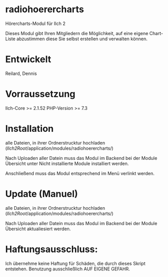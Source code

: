 # radiohoerercharts

Hörercharts-Modul für Ilch 2

Dieses Modul gibt Ihren Mitgliedern die Möglichkeit, auf eine eigene Chart-Liste abzustimmen diese Sie selbst erstellen und verwalten können.

# Entwickelt

Reilard, Dennis

# Vorraussetzung

Ilch-Core >= 2.1.52
PHP-Version >= 7.3

# Installation

alle Dateien, in ihrer Ordnerstrucktur hochladen (*Ilch2Root*/application/modules/radiohoerercharts/)

Nach Uploaden aller Datein muss das Modul im Backend bei der Module Übersicht unter Nicht installierte Module installiert werden.

Anschließend muss das Modul entsprechend im Menü verlinkt werden.

# Update (Manuel)

alle Dateien, in ihrer Ordnerstrucktur hochladen (*Ilch2Root*/application/modules/radiohoerercharts/)

Nach Uploaden aller Datein muss das Modul im Backend bei der Module Übersicht aktualiesiert werden.

# Haftungsausschluss:

Ich übernehme keine Haftung für Schäden, die durch dieses Skript entstehen. Benutzung ausschließlich AUF EIGENE GEFAHR.

